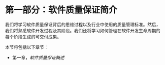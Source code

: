# 第一部分：软件质量保证简介

我们将学习软件质量保证背后的思维过程以及行业中使用的质量管理标准。然后，我们将熟悉软件开发过程及其阶段。我们还将学习如何管理在软件开发生命周期的每个阶段生成的可交付成果。

本节将包括以下章节：

+   第一章，*软件质量保证概述*
